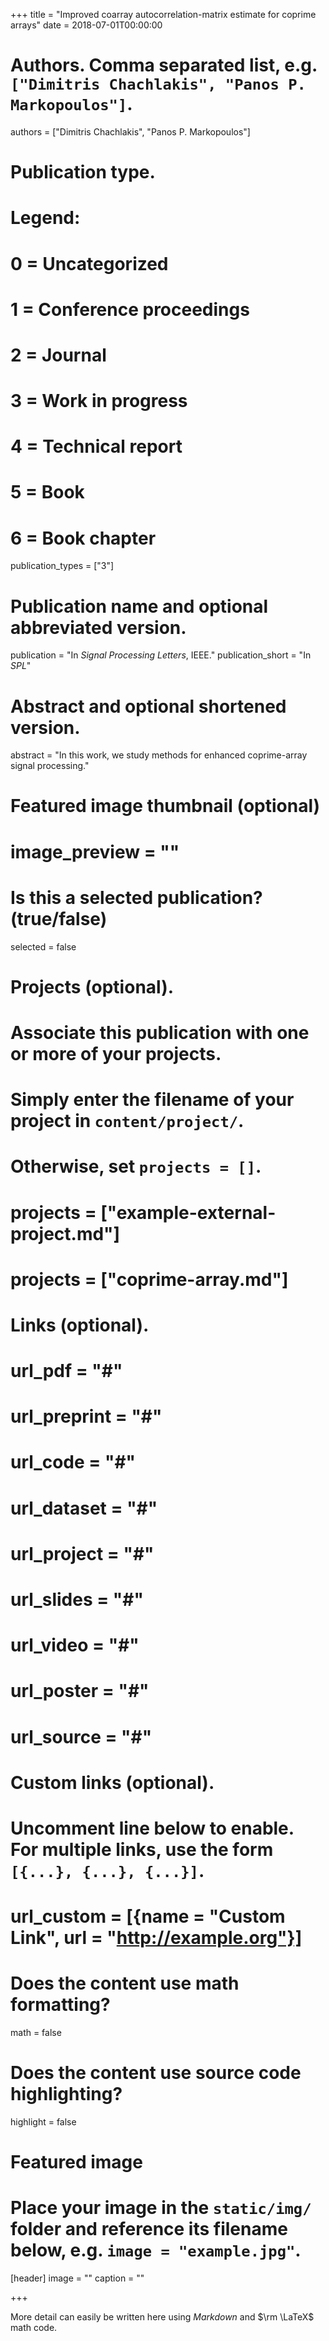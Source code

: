 +++
title = "Improved coarray autocorrelation-matrix estimate for coprime arrays"
date = 2018-07-01T00:00:00

# Authors. Comma separated list, e.g. `["Dimitris Chachlakis", "Panos P. Markopoulos"]`.
authors = ["Dimitris Chachlakis", "Panos P. Markopoulos"]

# Publication type.
# Legend:
# 0 = Uncategorized
# 1 = Conference proceedings
# 2 = Journal
# 3 = Work in progress
# 4 = Technical report
# 5 = Book
# 6 = Book chapter
publication_types = ["3"]

# Publication name and optional abbreviated version.
publication = "In *Signal Processing Letters*, IEEE."
publication_short = "In *SPL*"

# Abstract and optional shortened version.
abstract = "In this work, we study methods for enhanced coprime-array signal processing."

# Featured image thumbnail (optional)
# image_preview = ""

# Is this a selected publication? (true/false)
selected = false

# Projects (optional).
#   Associate this publication with one or more of your projects.
#   Simply enter the filename of your project in `content/project/`.
#   Otherwise, set `projects = []`.
#   projects = ["example-external-project.md"]
#   projects = ["coprime-array.md"]

# Links (optional).
# url_pdf = "#"
# url_preprint = "#"
# url_code = "#"
# url_dataset = "#"
# url_project = "#"
# url_slides = "#"
# url_video = "#"
# url_poster = "#"
# url_source = "#"

# Custom links (optional).
#   Uncomment line below to enable. For multiple links, use the form `[{...}, {...}, {...}]`.
# url_custom = [{name = "Custom Link", url = "http://example.org"}]

# Does the content use math formatting?
math = false

# Does the content use source code highlighting? 
highlight = false

# Featured image
# Place your image in the `static/img/` folder and reference its filename below, e.g. `image = "example.jpg"`.
[header]
image = ""
caption = ""

+++

More detail can easily be written here using *Markdown* and $\rm \LaTeX$ math code.
